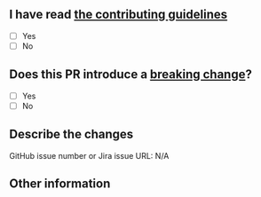 ## I have read [the contributing guidelines](https://mozaic.adeo.cloud/Contributing/)

- [ ] Yes
- [ ] No

## Does this PR introduce a [breaking change](https://mozaic.adeo.cloud/Contributing/Developers/GitConventions/#breaking-changes-)?

- [ ] Yes
- [ ] No

## Describe the changes

<!-- Please describe the current behavior that you are modifying or a link to a relevant issue. -->

GitHub issue number or Jira issue URL: N/A

## Other information
